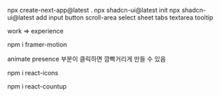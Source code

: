 
npx create-next-app@latest .
npx shadcn-ui@latest init
npx shadcn-ui@latest add input button scroll-area select sheet tabs textarea tooltip

work => experience

npm i framer-motion

animate presence 부분이 클릭하면 깜빡거리게 만들 수 있음

npm i react-icons

npm i react-countup